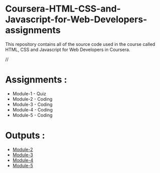 # Coursera-HTML-CSS-and-Javascript-for-Web-Developers-assignments

This repository contains all of the source code used in the course called HTML, CSS and Javascript for Web Developers in Coursera.

//

# Assignments :

* Module-1 - Quiz 
* Module-2 - Coding
* Module-3 - Coding
* Module-4 - Coding
* Module-5 - Coding


# Outputs :
* [Module-2](https://taiebghariani.github.io/HTML-CSS-and-Javascript-for-Web-Developers-assignments/assignment-2/index.html)
* [Module-3](https://taiebghariani.github.io/HTML-CSS-and-Javascript-for-Web-Developers-assignments/assignment-3/index.html)
* [Module-4](https://taiebghariani.github.io/HTML-CSS-and-Javascript-for-Web-Developers-assignments/assignment-4/index.html)
* [Module-5](https://taiebghariani.github.io/HTML-CSS-and-Javascript-for-Web-Developers-assignments/assignment-5/assignment5-solution/)
